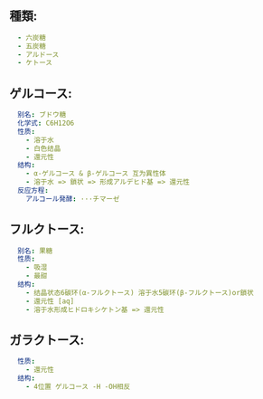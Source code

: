 ## 種類:
```yaml
  - 六炭糖
  - 五炭糖
  - アルドース
  - ケトース
```

## ゲルコース:
```yaml
  别名: ブドウ糖
  化学式: C6H12O6
  性质:
    - 溶于水
    - 白色结晶
    - 還元性
  结构:
    - α-ゲルコース & β-ゲルコース 互为異性体
    - 溶于水 => 鎖状 => 形成アルデヒド基 => 還元性
  反应方程:
    アルコール発酵: ···チマーゼ
```

## フルクトース:
```yaml
  别名: 果糖
  性质:
    - 吸湿
    - 最甜
  结构:
    - 结晶状态6碳环(α-フルクトース) 溶于水5碳环(β-フルクトース)or鎖状
    - 還元性 [aq]
    - 溶于水形成ヒドロキシケトン基 => 還元性

```

## ガラクトース:
```yaml
  性质:
    - 還元性
  结构:
    - 4位置 ゲルコース -H -OH相反
```
